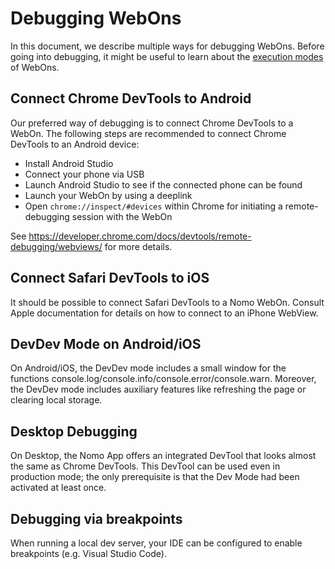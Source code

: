 # Debugging WebOns

In this document, we describe multiple ways for debugging WebOns.
Before going into debugging, it might be useful to learn about the [execution modes](https://github.com/nomo-app/nomo-webon-kit/tree/main/advanced-docs/execution_modes.md) of WebOns.

## Connect Chrome DevTools to Android

Our preferred way of debugging is to connect Chrome DevTools to a WebOn.
The following steps are recommended to connect Chrome DevTools to an Android device:

- Install Android Studio
- Connect your phone via USB
- Launch Android Studio to see if the connected phone can be found
- Launch your WebOn by using a deeplink
- Open `chrome://inspect/#devices` within Chrome for initiating a remote-debugging session with the WebOn

See <https://developer.chrome.com/docs/devtools/remote-debugging/webviews/> for more details.

## Connect Safari DevTools to iOS

It should be possible to connect Safari DevTools to a Nomo WebOn.
Consult Apple documentation for details on how to connect to an iPhone WebView.

## DevDev Mode on Android/iOS

On Android/iOS, the DevDev mode includes a small window for the functions console.log/console.info/console.error/console.warn.
Moreover, the DevDev mode includes auxiliary features like refreshing the page or clearing local storage.

## Desktop Debugging

On Desktop, the Nomo App offers an integrated DevTool that looks almost the same as Chrome DevTools.
This DevTool can be used even in production mode; the only prerequisite is that the Dev Mode had been activated at least once.

## Debugging via breakpoints

When running a local dev server, your IDE can be configured to enable breakpoints (e.g. Visual Studio Code).
